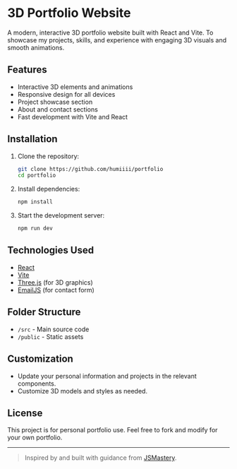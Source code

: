 # 3D Portfolio Website

A modern, interactive 3D portfolio website built with React and Vite. To showcase my projects, skills, and experience with engaging 3D visuals and smooth animations.

## Features

- Interactive 3D elements and animations
- Responsive design for all devices
- Project showcase section
- About and contact sections
- Fast development with Vite and React

## Installation

1. Clone the repository:
   ```bash
   git clone https://github.com/humiiii/portfolio
   cd portfolio
   ```
2. Install dependencies:
   ```bash
   npm install
   ```
3. Start the development server:
   ```bash
   npm run dev
   ```

## Technologies Used

- [React](https://react.dev/)
- [Vite](https://vitejs.dev/)
- [Three.js](https://threejs.org/) (for 3D graphics)
- [EmailJS](https://www.emailjs.com/) (for contact form)

## Folder Structure

- `/src` - Main source code
- `/public` - Static assets

## Customization

- Update your personal information and projects in the relevant components.
- Customize 3D models and styles as needed.

## License

This project is for personal portfolio use. Feel free to fork and modify for your own portfolio.

---

> Inspired by and built with guidance from [JSMastery](https://www.jsmastery.pro/).
